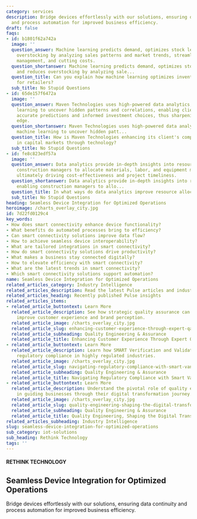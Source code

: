 ```yaml
---
category: services
description: Bridge devices effortlessly with our solutions, ensuring data continuity
  and process automation for improved business efficiency.
draft: false
faqs:
- id: b1801f62a742a
  image: ''
  question_answer: Machine learning predicts demand, optimizes stock levels, and reduces
    overstocking by analyzing sales patterns and market trends, streamlining inventory
    management, and cutting costs.
  question_shortanswer: Machine learning predicts demand, optimizes stock levels,
    and reduces overstocking by analyzing sale...
  question_title: Can you explain how machine learning optimizes inventory management
    for retailers?
  sub_title: No Stupid Questions
- id: 65de157f6472a
  image: ''
  question_answer: Maven Technologies uses high-powered data analytics, AI, and machine
    learning to uncover hidden patterns and correlations, enabling clients to make
    accurate predictions and informed investment choices, thus sharpening their competitive
    edge.
  question_shortanswer: Maven Technologies uses high-powered data analytics, AI, and
    machine learning to uncover hidden patt...
  question_title: How is Maven Technologies enhancing its client's competitive edge
    in capital markets through technology?
  sub_title: No Stupid Questions
- id: fe8c823edf57a
  image: ''
  question_answer: Data analytics provide in-depth insights into resource usage, enabling
    construction managers to allocate materials, labor, and equipment more effectively,
    ultimately driving cost-effectiveness and project timeliness.
  question_shortanswer: Data analytics provide in-depth insights into resource usage,
    enabling construction managers to allo...
  question_title: In what ways do data analytics improve resource allocation in construction?
  sub_title: No Stupid Questions
heading: Seamless Device Integration for Optimized Operations
heroimage: /charts_overlay_city.jpg
id: 7d22fd0129c4
key_words:
- How does smart connectivity enhance device functionality?
- What benefits do automated processes bring to efficiency?
- Can smart connectivity solutions improve data flow?
- How to achieve seamless device interoperability?
- What are tailored integrations in smart connectivity?
- How do smart connectivity solutions drive productivity?
- What makes a business stay connected digitally?
- How to elevate efficiency with smart connectivity?
- What are the latest trends in smart connectivity?
- Which smart connectivity solutions support automation?
name: Seamless Device Integration for Optimized Operations
related_articles_category: Industry Intelligence
related_articles_description: Read the latest Pulse articles and industry insights.
related_articles_heading: Recently published Pulse insights
related_articles_items:
- related_article_buttontext: Learn More
  related_article_description: See how strategic quality assurance can significantly
    improve customer experience and brand perception.
  related_article_image: /charts_overlay_city.jpg
  related_article_slug: enhancing-customer-experience-through-expert-qa
  related_article_subheading: Quality Engineering & Assurance
  related_article_title: Enhancing Customer Experience Through Expert QA
- related_article_buttontext: Learn More
  related_article_description: Learn how SMART Verification and Validation streamline
    regulatory compliance in highly regulated industries.
  related_article_image: /charts_overlay_city.jpg
  related_article_slug: navigating-regulatory-compliance-with-smart-vandv
  related_article_subheading: Quality Engineering & Assurance
  related_article_title: Navigating Regulatory Compliance with Smart VandV
- related_article_buttontext: Learn More
  related_article_description: Understand the pivotal role of quality engineering
    in guiding businesses through their digital transformation journey.
  related_article_image: /charts_overlay_city.jpg
  related_article_slug: quality-engineering-shaping-the-digital-transformation
  related_article_subheading: Quality Engineering & Assurance
  related_article_title: Quality Engineering, Shaping the Digital Transformation
related_articles_subheading: Industry Intelligence
slug: seamless-device-integration-for-optimized-operations
sub_category: iot-solutions
sub_heading: Rethink Technology
tags: ''
---
```


#### RETHINK TECHNOLOGY
## Seamless Device Integration for Optimized Operations
Bridge devices effortlessly with our solutions, ensuring data continuity and process automation for improved business efficiency.